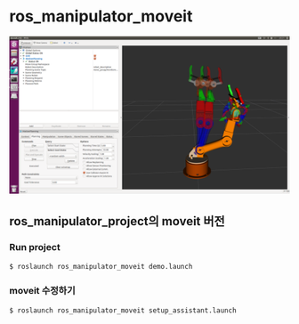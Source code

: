 # ros_manipulator_moveit

![ros_manipulator_moveit](./image/result.png)

## ros_manipulator_project의 moveit 버전

### Run project
~~~
$ roslaunch ros_manipulator_moveit demo.launch
~~~

### moveit 수정하기
~~~
$ roslaunch ros_manipulator_moveit setup_assistant.launch
~~~
